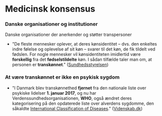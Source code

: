 # Medicinsk konsensus

### Danske organisationer og institutioner

Danske organisationer der anerkender og støtter transpersoner

* "De fleste mennesker oplever, at deres kønsidentitet – dvs. den enkeltes indre følelse og oplevelse af sit køn – svarer til det køn, de fik tildelt ved fødslen. For nogle mennesker vil kønsidentiteten imidlertid være **forskellig** fra det **fødselstildelte** køn. I sådan tilfælde taler man om, at personen er **transkønnet**." ([Sundhedsstyrelsen](https://www.sst.dk/da/Viden/Koensidentitet))

### At være transkønnet er **ikke en psykisk sygdom**

* "I Danmark blev transkønnethed **fjernet** fra den nationale liste over psykiske lidelser **1. januar 2017**, og nu har Verdenssundhedsorganisationen, **WHO**, også ændret deres kategorisering på den opdaterede liste over alverdens sygdomme, den såkaldte [International Classification of Diseases](https://icd.who.int)." ([Videnskab.dk](https://videnskab.dk/krop-sundhed/who-fjerner-transkoennethed-fra-liste-over-mentale-lidelser))
